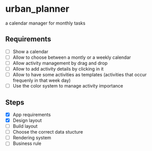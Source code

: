 # urban_planner

a calendar manager for monthly tasks

## Requirements

- [ ] Show a calendar  
- [ ] Allow to choose between a montly or a weekly calendar
- [ ] Allow activity management by drag and drop
- [ ] Allow to add activity details by clicking in it
- [ ] Allow to have some activities as templates (activities that occur frequenly in that week day)
- [ ] Use the color system to manage activity importance

## Steps

- [x] App requirements
- [x] Design layout
- [ ] Build layout
- [ ] Choose the correct data stucture
- [ ] Rendering system
- [ ] Business rule
